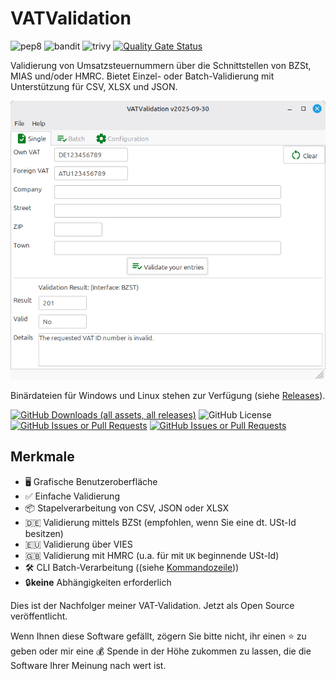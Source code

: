 # VATValidation

![pep8](https://github.com/dseichter/VATValidation/actions/workflows/pep8.yml/badge.svg)
![bandit](https://github.com/dseichter/VATValidation/actions/workflows/bandit.yml/badge.svg)
![trivy](https://github.com/dseichter/VATValidation/actions/workflows/trivy.yml/badge.svg)
[![Quality Gate Status](https://sonarcloud.io/api/project_badges/measure?project=dseichter_VATValidation&metric=alert_status)](https://sonarcloud.io/summary/new_code?id=dseichter_VATValidation)

Validierung von Umsatzsteuernummern über die Schnittstellen von BZSt, MIAS und/oder HMRC. Bietet Einzel- oder Batch-Validierung mit Unterstützung für CSV, XLSX und JSON.

![VATValidation](assets/single.png)

Binärdateien für Windows und Linux stehen zur Verfügung (siehe [Releases](https://github.com/dseichter/VATValidation/releases)).

[![GitHub Downloads (all assets, all releases)](https://img.shields.io/github/downloads/dseichter/VATValidation/total)](https://github.com/dseichter/VATValidation/releases)
![GitHub License](https://img.shields.io/github/license/dseichter/VATValidation)
[![GitHub Issues or Pull Requests](https://img.shields.io/github/issues/dseichter/VATValidation)](https://github.com/dseichter/VATValidation/issues)
[![GitHub Issues or Pull Requests](https://img.shields.io/github/issues-pr/dseichter/VATValidation)](https://github.com/dseichter/VATValidation/pulls)

## Merkmale

- 🖥️ Grafische Benutzeroberfläche
- ✅ Einfache Validierung
- 📦 Stapelverarbeitung von CSV, JSON oder XLSX
- 🇩🇪 Validierung mittels BZSt (empfohlen, wenn Sie eine dt. USt-Id besitzen)
- 🇪🇺 Validierung über VIES
- 🇬🇧 Validierung mit HMRC (u.a. für mit `UK` beginnende USt-Id)
- 🛠️ CLI Batch-Verarbeitung ((siehe [Kommandozeile](commandline.md)))
- 🔒**keine** Abhängigkeiten erforderlich

Dies ist der Nachfolger meiner VAT-Validation. Jetzt als Open Source veröffentlicht.

Wenn Ihnen diese Software gefällt, zögern Sie bitte nicht, ihr einen :star: zu geben oder mir eine :moneybag: Spende in der Höhe zukommen zu lassen, die die Software Ihrer Meinung nach wert ist.